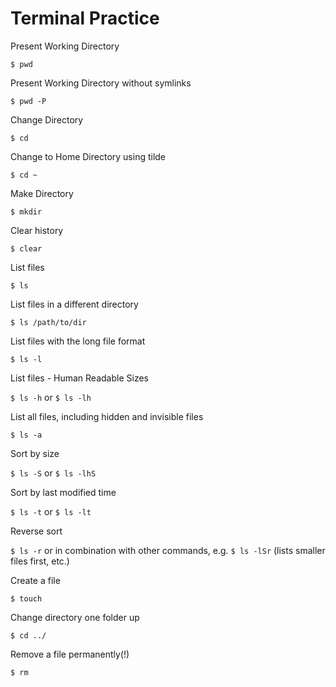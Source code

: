 # Terminal Practice

Present Working Directory

```$ pwd```

Present Working Directory without symlinks

```$ pwd -P```

Change Directory

```$ cd ```

Change to Home Directory using tilde

```$ cd ~```

Make Directory

```$ mkdir```

Clear history

```$ clear```

List files

```$ ls```

List files in a different directory

```$ ls /path/to/dir```

List files with the long file format

```$ ls -l```

List files - Human Readable Sizes

```$ ls -h``` or ```$ ls -lh```

List all files, including hidden and invisible files

```$ ls -a```

Sort by size

```$ ls -S``` or ```$ ls -lhS```

Sort by last modified time 

```$ ls -t``` or ```$ ls -lt```

Reverse sort

```$ ls -r``` or in combination with other commands, e.g. ```$ ls -lSr``` (lists smaller files first, etc.)

Create a file

```$ touch```

Change directory one folder up

```$ cd ../```

Remove a file permanently(!)

```$ rm```
